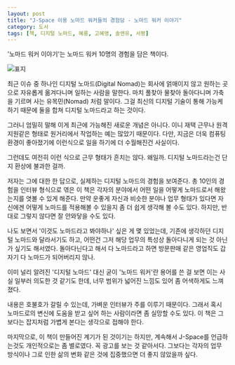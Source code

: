```yaml
---
layout: post
title: "J-Space 이용 노마드 워커들의 경험담 - 노마드 워커 이야기"
category: 도서
tags: [책, 디지털 노마드, 혜룡, 고혜영, 솔앤유, 서평]
---
```


'노마드 워커 이야기'는
노마드 워커 10명의 경험을 담은 책이다.

![표지](https://lh3.googleusercontent.com/k5tWv3dfbr63H-c_fXHcyhjId29Bjr3hDQl7p8IWeGiYJvTjpqqIjXmpmR_4qyc-EvwT6bN1A0Jucw=s480)

최근 이슈 중 하나인 디지털 노마드(Digital Nomad)는
회사에 얽매이지 않고 원하는 곳으로 자유롭게 옮겨다니며 일하는 사람을 말한다.
마치 풀찾아 물찾아 돌아다니며 가축을 기르며 사는 유목민(Nomad) 처럼 말이다.
그걸 최신의 디지털 기술이 통해 가능케 하기 때문에 둘을 합쳐 디지털 노마드라고 하는 것이다.

그러니 엄밀히 말해 이게 최근에 가능해진 새로운 개념은 아니다.
이니 재택 근무나 원격 지원같은 형태로 원거리에서 작업하는 예는 많았기 때문이다.
다만, 지금은 더욱 컴퓨팅 환경이 좋아졌기에
이런식으로 일을 하기에 더 수월해진건 사실이다.

그런데도 여전히 이런 식으로 근무 형태가 흔치는 않다.
왜일까.
디지털 노마드라는건 단지 환상에 불과한 걸까.

저자는 그에 대한 한 답으로, 실제하는 디지털 노마드의 경험을 보여준다.
총 10인의 경험을 인터뷰 형식으로 엮은 이 책은
각자의 분야에서 어떤 일을 어떻게 노마드로서 해왔는지를 엿볼 수 있게 해준다.
만약 운좋게 자신과 비슷한 분야나 업무 형태가 있다면
자신에겐 어떻게 노마드를 적용해볼 수 있을지 좀 더 쉽게 생각해 볼 수도 있다.
하지만, 반대로 그렇지 않다면 잘 안와닿을 수도 있다.

나도 보면서 '이것도 노마드라고 봐야하나' 싶은 게 몇 있었는데,
기존에 생각하던 디지털 노마드와 달라서기도 하고,
어떤건 그저 해당 업무의 특성상 돌아다니게 되는 것 아닌가 싶기도 해서였다.
돌아다닌다고 해서 다 노마드라고 하면 방문판매 같은 영업직도 갑자기 다 노마드가 되어버리지 않나.

이미 널리 알려진 '디지털 노마드' 대신 굳이 '노마드 워커'란 용어를 쓴 걸 보면
이는 사실 일부러 의도한 것 같기도 한데,
너무 범위가 넓어진 느낌도 있어 좀 어색하게도 느껴졌다.

내용은 호불호가 갈릴 수 있는데, 가벼운 인터뷰가 주를 이루기 때문이다.
그래서 혹시 노마드로의 변신에 도움을 받고 싶어 하는 사람이라면 좀 실망할 수도 있다.
이 책은 그보다는 잡지처럼 가볍게 본다는 생각으로 접해야 한다.

마지막으로, 이 책이 만들어진 계기가 된 것이기는 하지만,
계속해서 J-Space를 언급하는것도 개인적으로는 좀 별로였다.
꼭 광고를 보는 것 같아서다.
그보다는 각자의 업무 방식이나 그로 인한 삶의 변화 같은 것에 집중했으면 더 좋지 않았을까 싶다.
